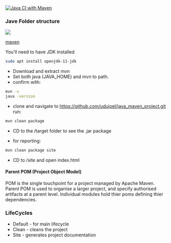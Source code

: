 [![Java CI with Maven](https://github.com/udujoel/java_maven_project/actions/workflows/maven.yml/badge.svg)](https://github.com/udujoel/java_maven_project/actions/workflows/maven.yml)

### Jave Folder structure
![](https://i.imgur.com/9ipF8aY.png)


[maven](https://https://maven.apache.org)

You'll need to have JDK installed
```bash
sudo apt install openjdk-11-jdk
```
- Download and extract mvn
- Set both java (JAVA_HOME) and mvn to path.
- confirm with:
```bash
mvn -v
java -version
```
- clone and navigate to https://github.com/udujoel/java_maven_project.git
run:
```bash
mvn clean package
```

- CD to the /target folder to see the .jar package

- for reporting:
```bash
mvn clean package site
```
- CD to /site and open index.html

#### Parent POM (Project Object Model)
POM is the single touchpoint for a project managed by Apache Maven.
Parent POM is used to organise a larger project, and specify authorised artifacts at a parent level. Individual modules hold thier poms defining thier dependencies. 

### LifeCycles
- Default - for main lifecycle
- Clean - cleans the project
- Site - generates project documentation


